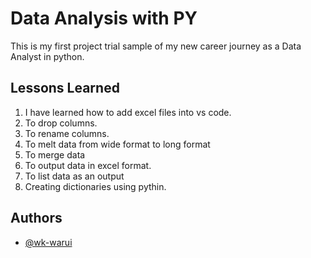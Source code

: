 
# Data Analysis with PY

This is my first project trial sample of my new career journey as a Data Analyst in python.

## Lessons Learned

1. I have learned how to add excel files into vs code.
2. To drop columns.
3. To rename columns.
4. To melt data from wide format to long format
5. To merge data
6. To output data in excel format.
7. To list data as an output
8. Creating dictionaries using pythin.

## Authors

- [@wk-warui](https://github.com/wk-warui)

  
